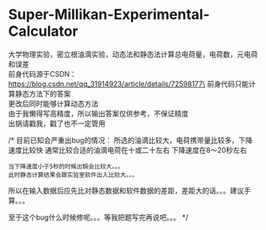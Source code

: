# Super-Millikan-Experimental-Calculator




大学物理实验，密立根油滴实验，动态法和静态法计算总电荷量，电荷数，元电荷和误差\
前身代码源于CSDN：https://blog.csdn.net/qq_31914923/article/details/72598177\
前身代码只能计算静态方法下的答案\
更改后同时能够计算动态方法\
由于我懒得写高精度，所以输出答案仅供参考，不保证精度\
出锅请戳我，戳了也不一定管用






/*
目前已知会严重出bug的情况：
    所选的油滴比较大，电荷携带量比较多，下降速度比较快
    通常比较合适的油滴电荷在十或二十左右
    下降速度在8～20秒左右
    
    当下降速度小于5秒的时候出锅会比较大。。。
    此时静态计算结果会跟实验室软件出入比较大。。。
    
   所以在输入数据后应先比对静态数据和软件数据的差距，差距大的话。。。建议手算。。。
   
   至于这个bug什么时候修呢。。。等我把题写完再说吧。。。
*/


